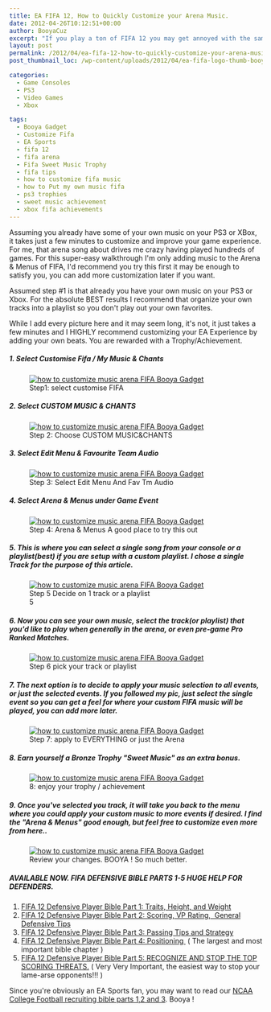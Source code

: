 ```yaml
---
title: EA FIFA 12, How to Quickly Customize your Arena Music.
date: 2012-04-26T10:12:51+00:00
author: BooyaCuz
excerpt: "If you play a ton of FIFA 12 you may get annoyed with the same song played over and over and over again while you're in the arena. EA has become pretty good about letting you customize music. This"
layout: post
permalink: /2012/04/ea-fifa-12-how-to-quickly-customize-your-arena-music.html
post_thumbnail_loc: /wp-content/uploads/2012/04/ea-fifa-logo-thumb-booya.jpg

categories:
  - Game Consoles
  - PS3
  - Video Games
  - Xbox

tags:
  - Booya Gadget
  - Customize Fifa
  - EA Sports
  - fifa 12
  - fifa arena
  - Fifa Sweet Music Trophy
  - fifa tips
  - how to customize fifa music
  - how to Put my own music fifa
  - ps3 trophies
  - sweet music achievement
  - xbox fifa achievements
---
```

Assuming you already have some of your own music on your PS3 or XBox, it takes just a few minutes to customize and improve your game experience. For me, that arena song about drives me crazy having played hundreds of games. For this super-easy walkthrough I'm only adding music to the Arena & Menus of FIFA, I'd recommend you try this first it may be enough to satisfy you, you can add more customization later if you want.

Assumed step #1 is that already you have your own music on your PS3 or Xbox. For the absolute BEST results I recommend that organize your own tracks into a playlist so you don't play out your own favorites.

While I add every picture here and it may seem long, it's not, it just takes a few minutes and I HIGHLY recommend customizing your EA Experience by adding your own beats. You are rewarded with a Trophy/Achievement.

##### 1. Select Customise Fifa / My Music & Chants  
<figure>
	<a href="{{ site.cdn-url }}/wp-content/uploads/2012/04/fifa-12-custom-music-step-1.jpg">
    <img src="{{ site.cdn-url }}/wp-content/uploads/2012/04/fifa-12-custom-music-step-1-640.jpg" 
         alt="how to customize music arena FIFA Booya Gadget" title="Step1: select customise FIFA"></a>
	<figcaption>Step1: select customise FIFA</figcaption>
</figure>

##### 2. Select CUSTOM MUSIC & CHANTS  
<figure>
	<a href="{{ site.cdn-url }}/wp-content/uploads/2012/04/fifa-12-custom-music-step-2.jpg">
    <img src="{{ site.cdn-url }}/wp-content/uploads/2012/04/fifa-12-custom-music-step-2-640.jpg" 
         alt="how to customize music arena FIFA Booya Gadget" title="Step 2: Choose CUSTOM MUSIC&CHANTS"></a>
	<figcaption>Step 2: Choose CUSTOM MUSIC&CHANTS</figcaption>
</figure>

##### 3. Select Edit Menu & Favourite Team Audio    
<figure>
	<a href="{{ site.cdn-url }}/wp-content/uploads/2012/04/fifa-12-custom-music-step-3.jpg">
    <img src="{{ site.cdn-url }}/wp-content/uploads/2012/04/fifa-12-custom-music-step-3-640.jpg" 
         alt="how to customize music arena FIFA Booya Gadget" title="Step 3: Select Edit Menu And Fav Tm Audio"></a>
	<figcaption>Step 3: Select Edit Menu And Fav Tm Audio</figcaption>
</figure>

##### 4. Select Arena & Menus under Game Event  
<figure>
	<a href="{{ site.cdn-url }}/wp-content/uploads/2012/04/fifa-12-custom-music-step-4.jpg">
    <img src="{{ site.cdn-url }}/wp-content/uploads/2012/04/fifa-12-custom-music-step-4-640.jpg" 
         alt="how to customize music arena FIFA Booya Gadget" title="Step 4: Arena & Menus A good place to try this out"></a>
	<figcaption>Step 4: Arena & Menus A good place to try this out</figcaption>
</figure>

##### 5. This is where you can select a single song from your console or a playlist(best) if you are setup with a custom playlist. I chose a single Track for the purpose of this article.   
<figure>
	<a href="{{ site.cdn-url }}/wp-content/uploads/2012/04/fifa-12-custom-music-step-5.jpg">
    <img src="{{ site.cdn-url }}/wp-content/uploads/2012/04/fifa-12-custom-music-step-5-640.jpg" 
         alt="how to customize music arena FIFA Booya Gadget" title="Step 5 Decide on 1 track or a playlist"></a>
	<figcaption>Step 5 Decide on 1 track or a playlist</figcaption>5
</figure>

##### 6. Now you can see your own music, select the track(or playlist) that you'd like to play when generally in the arena, or even pre-game Pro Ranked Matches.  
<figure>
	<a href="{{ site.cdn-url }}/wp-content/uploads/2012/04/fifa-12-custom-music-step-6.jpg">
    <img src="{{ site.cdn-url }}/wp-content/uploads/2012/04/fifa-12-custom-music-step-6-640.jpg" 
         alt="how to customize music arena FIFA Booya Gadget" title="Step 6 pick your track or playlist"></a>
	<figcaption>Step 6 pick your track or playlist</figcaption>
</figure>

##### 7. The next option is to decide to apply your music selection to all events, or just the selected events. If you followed my pic, just select the single event so you can get a feel for where your custom FIFA music will be played, you can add more later.  
<figure>
	<a href="{{ site.cdn-url }}/wp-content/uploads/2012/04/fifa-12-custom-music-step-7.jpg">
    <img src="{{ site.cdn-url }}/wp-content/uploads/2012/04/fifa-12-custom-music-step-7-640.jpg" 
         alt="how to customize music arena FIFA Booya Gadget" title="Step 7: apply to EVERYTHING or just the Arena"></a>
	<figcaption>Step 7: apply to EVERYTHING or just the Arena</figcaption>
</figure>     

##### 8. Earn yourself a Bronze Trophy "Sweet Music" as an extra bonus.  
<figure>
	<a href="{{ site.cdn-url }}/wp-content/uploads/2012/04/fifa-12-custom-music-step-8.jpg">
    <img src="{{ site.cdn-url }}/wp-content/uploads/2012/04/fifa-12-custom-music-step-8-640.jpg" 
         alt="how to customize music arena FIFA Booya Gadget" title="8: enjoy your trophy / achievement"></a>
	<figcaption>8: enjoy your trophy / achievement</figcaption>
</figure>

##### 9. Once you've selected you track, it will take you back to the menu where you could apply your custom music to more events if desired. I find the "Arena & Menus" good enough, but feel free to customize even more from here.. 
<figure>
	<a href="{{ site.cdn-url }}/wp-content/uploads/2012/04/fifa-12-custom-music-step-9.jpg">
    <img src="{{ site.cdn-url }}/wp-content/uploads/2012/04/fifa-12-custom-music-step-9-640.jpg" 
         alt="how to customize music arena FIFA Booya Gadget" title="Review your changes. BOOYA ! So much better."></a>
	<figcaption>Review your changes. BOOYA ! So much better.</figcaption>
</figure>
                                
##### AVAILABLE NOW. FIFA DEFENSIVE BIBLE PARTS 1-5 HUGE HELP FOR DEFENDERS.
                                    
1. [FIFA 12 Defensive Player Bible Part 1: Traits, Height, and Weight](/2012/06/fifa-12-defensive-player-bible-part-15-traits-height-and-weight.html)
2. [FIFA 12 Defensive Player Bible Part 2: Scoring, VP Rating,  General Defensive Tips](/2012/06/fifa-12-defensive-player-bible-part-25-scoring-accomplishments-motm-general-defensive-tips.html)
3. [FIFA 12 Defensive Player Bible Part 3: Passing Tips and Strategy](/2012/06/fifa-12-defensive-player-bible-part-3-13-passing-tips-and-strategy.html)
4. [FIFA 12 Defensive Player Bible Part 4: Positioning ](/2012/06/fifa-12-defensive-player-bible-part-4-18-positioning-tips-and-strategy.html) ( The largest and most important bible chapter )
5. [FIFA 12 Defensive Player Bible Part 5: RECOGNIZE AND STOP THE TOP SCORING THREATS.](/2012/06/fifa-12-defensive-player-bible-part-4-18-positioning-tips-and-strategy.html) ( Very Very Important, the easiest way to stop your lame-arse opponents!!! )

Since you're obviously an EA Sports fan, you may want to read our [NCAA College Football recruiting bible parts 1,2 and 3](/2010/10/ncaa-11-recruiting-bible-part-one-10-tips-for-filling-the-board.html). Booya !
